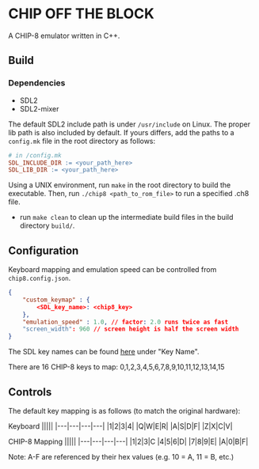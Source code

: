 # CHIP OFF THE BLOCK
A CHIP-8 emulator written in C++.

## Build

### Dependencies
* SDL2
* SDL2-mixer

The default SDL2 include path is under `/usr/include` on Linux. The proper lib path is also included by default.
If yours differs, add the paths to a `config.mk` file in the root directory as follows:

```makefile
# in /config.mk
SDL_INCLUDE_DIR := <your_path_here>
SDL_LIB_DIR := <your_path_here>
```

Using a UNIX environment, run `make` in the root directory to build the executable. Then, run `./chip8 <path_to_rom_file>` to run a specified .ch8 file.

* run `make clean` to clean up the intermediate build files in the build directory `build/`.

## Configuration

Keyboard mapping and emulation speed can be controlled from `chip8.config.json`.

```json
{
    "custom_keymap" : {
        <SDL_key_name>: <chip8_key>
    },
    "emulation_speed" : 1.0, // factor: 2.0 runs twice as fast
    "screen_width": 960 // screen height is half the screen width
}
```

The SDL key names can be found [here](https://wiki.libsdl.org/SDL2/SDL_Keycode) under "Key Name".

There are 16 CHIP-8 keys to map: 0,1,2,3,4,5,6,7,8,9,10,11,12,13,14,15

## Controls

The default key mapping is as follows (to match the original hardware):

Keyboard
|||||
|---|---|---|---|
|1|2|3|4|
|Q|W|E|R|
|A|S|D|F|
|Z|X|C|V|

CHIP-8 Mapping
|||||
|---|---|---|---|
|1|2|3|C
|4|5|6|D|
|7|8|9|E|
|A|0|B|F|

Note: A-F are referenced by their hex values (e.g. 10 = A, 11 = B, etc.)


